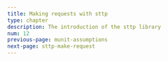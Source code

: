```yaml
---
title: Making requests with sttp
type: chapter
description: The introduction of the sttp library
num: 12
previous-page: munit-assumptions
next-page: sttp-make-request
---
```

